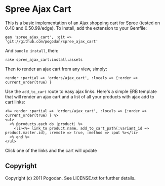 Spree Ajax Cart
=============

This is a basic implementation of an Ajax shopping cart for Spree (tested on 0.40 and 0.50.99/edge). To install, add the extension to your Gemfile:

    gem 'spree_ajax_cart', :git => 'git://github.com/pogodan/spree_ajax_cart'

And `bundle install`, then:

    rake spree_ajax_cart:install:assets

Then to render an ajax cart from any view, simply:

    render :partial => 'orders/ajax_cart', :locals => {:order => current_order(true) }

Use the `add_to_cart` route to easy ajax links. Here's a simple ERB template that will render an ajax cart and a list of all your products with ajax add to cart links:

    <%= render :partial => 'orders/ajax_cart', :locals => {:order => current_order(true) } %>
    <ul>
      <% @products.each do |product| %>
        <li><%= link_to product.name, add_to_cart_path(:variant_id => product.master.id), :remote => true, :method => :put %></li>
      <% end %>
    </ul>

Click one of the links and the cart will update

Copyright
-------------

Copyright (c) 2011 Pogodan. See LICENSE.txt for further details.
